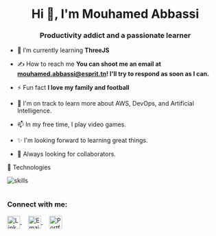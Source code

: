 <h1 align="center">Hi 👋, I'm Mouhamed Abbassi</h1>
<h3 align="center">Productivity addict and a passionate learner</h3>

 

- 🌱 I’m currently learning **ThreeJS**

- ✍️  How to reach me **You can shoot me an email at mouhamed.abbassi@esprit.tn! I'll try to respond as soon as I can.**

- ⚡ Fun fact **I love my family and football**

- 🌱  I'm on track to learn more about AWS, DevOps, and Artificial Intelligence.

- 📫 In my free time, I play video games.

- ✨ I'm looking forward to learning great things.

- 🌱 Always looking for collaborators.

🔧 Technologies

![skills](https://skillicons.dev/icons?i=html,css,js,ts,java,php,nodejs,express,symfony,spring,react,next,angular,tailwind,bootstrap,mongodb,mysql,postgres,docker,jenkins,bash,git,vscode&theme=dark&perline=15)

 


<p align="left" style="display: flex; align-items: center;">
  <h3 style="margin-right: 15px;">Connect with me:</h3>
  <a href="https://www.linkedin.com/in/mouhamed-abbassi-b46b74200/" target="_blank" style="margin-right: 15px;">
    <img align="center" src="https://cdn-icons-png.flaticon.com/512/145/145807.png" alt="LinkedIn" height="30" width="30" />
  </a>
  <a href="mailto:mouhamed.abbassi@esprit.tn" target="_blank" style="margin-right: 15px;">
    <img align="center" src="https://cdn-icons-png.flaticon.com/512/732/732200.png" alt="Email" height="30" width="30" />
  </a>
  <a href="https://abbassi-mouhamed.vercel.app" target="_blank">
    <img align="center" src="https://cdn-icons-png.flaticon.com/512/3135/3135715.png" alt="Portfolio" height="30" width="30" />
  </a>
</p>
